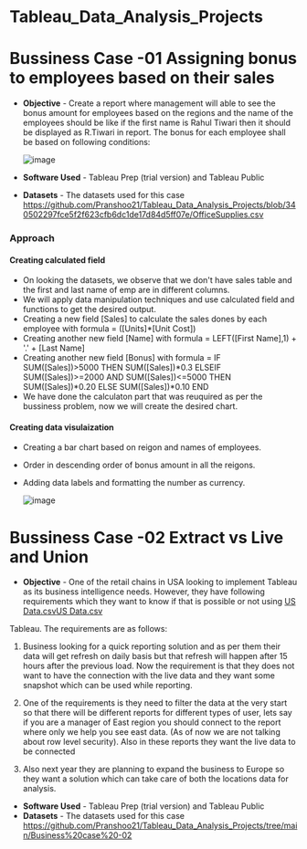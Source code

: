 # Tableau_Data_Analysis_Projects

# **Bussiness Case -01** Assigning bonus to employees based on their sales



* **Objective** - Create a report where management will able to see the bonus amount for employees based on the regions and the name of the employees should be like if the first name is Rahul Tiwari then it should be displayed as R.Tiwari in report. The bonus for each employee shall be based on following conditions:

  ![image](https://user-images.githubusercontent.com/115392900/202388553-2c34b47b-c92c-4e99-be29-8aa0b85895c1.png)

* **Software Used** - Tableau Prep (trial version) and Tableau Public 
* **Datasets** - The datasets used for this case https://github.com/Pranshoo21/Tableau_Data_Analysis_Projects/blob/340502297fce5f2f623cfb6dc1de17d84d5ff07e/OfficeSupplies.csv

### Approach

####  Creating calculated field

* On looking the datasets, we observe that we don't have sales table and the first and last name of emp are in different columns.
* We will apply data manipulation techniques and use calculated field and functions to get the desired output.
* Creating a new field [Sales] to calculate the sales dones by each employee with formula = ([Units]*[Unit Cost])
* Creating another new field [Name] with formula = LEFT([First Name],1) + '.' + [Last Name]
* Creating another new field [Bonus] with formula = IF SUM([Sales])>5000 THEN SUM([Sales])*0.3 ELSEIF SUM([Sales])>=2000 AND SUM([Sales])<=5000 THEN SUM([Sales])*0.20
    ELSE SUM([Sales])*0.10 END
* We have done the calculaton part that was reuquired as per the bussiness problem, now we will create the desired chart.

####  Creating data visulaization

* Creating a bar chart based on reigon and names of employees.
* Order in descending order of bonus amount in all the reigons.
* Adding data labels and formatting the number as currency.

  ![image](https://user-images.githubusercontent.com/115392900/202396309-e7a2ac0a-910f-48a5-8a06-7293e0b065aa.png)

# **Bussiness Case -02** Extract vs Live and Union
* **Objective** - One of the retail chains in USA looking to implement Tableau as its business intelligence needs. 
However, they have following requirements which they want to know if that is possible or not using [US Data.csv](https://github.com/Pranshoo21/Tableau_Data_Analysis_Projects/files/10029911/US.Data.csv)[US Data.csv](https://github.com/Pranshoo21/Tableau_Data_Analysis_Projects/files/10029913/US.Data.csv)


Tableau. The requirements are as follows:

  1. Business looking for a quick reporting solution and as per them their data will get refresh on daily 
     basis but that refresh will happen after 15 hours after the previous load. Now the requirement is 
     that they does not want to have the connection with the live data and they want some snapshot 
     which can be used while reporting.

  2. One of the requirements is they need to filter the data at the very start so that there will be 
     different reports for different types of user, lets say if you are a manager of East region you should 
     connect to the report where only we help you see east data. (As of now we are not talking about 
     row level security). Also in these reports they want the live data to be connected

  3. Also next year they are planning to expand the business to Europe so they want a solution which 
     can take care of both the locations data for analysis.

* **Software Used** - Tableau Prep (trial version) and Tableau Public 
* **Datasets** - The datasets used for this case https://github.com/Pranshoo21/Tableau_Data_Analysis_Projects/tree/main/Business%20case%20-02
